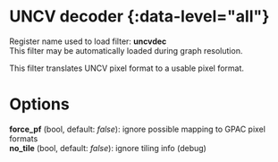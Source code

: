 <!-- automatically generated - do not edit, patch gpac/applications/gpac/gpac.c -->

# UNCV decoder  {:data-level="all"}  
  
Register name used to load filter: __uncvdec__  
This filter may be automatically loaded during graph resolution.  
  
This filter translates UNCV pixel format to a usable pixel format.  
  

# Options    
  
<a id="force_pf">__force_pf__</a> (bool, default: _false_): ignore possible mapping to GPAC pixel formats  
<a id="no_tile">__no_tile__</a> (bool, default: _false_): ignore tiling info (debug)  
  

